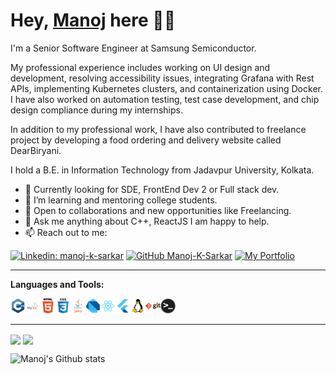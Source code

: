 # Hey, [Manoj](https://github.com/Manoj-K-Sarkar) here 👋🏽 


I'm a Senior Software Engineer at Samsung Semiconductor. 


My professional experience includes working on UI design and development, resolving accessibility issues, integrating Grafana with Rest APIs, implementing Kubernetes clusters, and containerization using Docker. 
<br/>
I have also worked on automation testing, test case development, and chip design compliance during my internships.

In addition to my professional work, I have also contributed to freelance project by developing a food ordering and delivery website called DearBiryani.

I hold a B.E. in Information Technology from Jadavpur University, Kolkata.


- 🔭 Currently looking for SDE, FrontEnd Dev 2 or Full stack dev.
- 🌱 I’m learning and mentoring college students.
- 👯 Open to collaborations and new opportunities like Freelancing. 
- 💬 Ask me anything about C++, ReactJS I am happy to help.
- 📫 Reach out to me:
  
[![Linkedin: manoj-k-sarkar](https://img.shields.io/badge/-Connect-blue?style=flat-square&logo=Linkedin&logoColor=white&link=https://www.linkedin.com/in/manojksarkar/)](https://www.linkedin.com/in/manojksarkar//)
[![GitHub Manoj-K-Sarkar](https://img.shields.io/github/followers/manojksarkar?label=follow&style=social)](https://github.com/manojksarkar)
[![My Portfolio](http://img.shields.io/badge/-Portfolio-orangered?style=flat-squarelink=http://manojkumarsarkar.me/)](http://manojkumarsarkar.me/)

---------------------------------------------------------------------------------------------------------------------------------------------------------------------------------

**Languages and Tools:** 

<img align="left" height="24" src="https://raw.githubusercontent.com/github/explore/80688e429a7d4ef2fca1e82350fe8e3517d3494d/topics/cpp/cpp.png"/>
<img align="left" height="24" src="https://raw.githubusercontent.com/github/explore/80688e429a7d4ef2fca1e82350fe8e3517d3494d/topics/mysql/mysql.png"/>
<img align="left" height="24" src="https://raw.githubusercontent.com/github/explore/80688e429a7d4ef2fca1e82350fe8e3517d3494d/topics/html/html.png"/>
<img align="left" height="24" src="https://raw.githubusercontent.com/github/explore/80688e429a7d4ef2fca1e82350fe8e3517d3494d/topics/css/css.png"/>
<img align="left" height="24" src="https://raw.githubusercontent.com/github/explore/80688e429a7d4ef2fca1e82350fe8e3517d3494d/topics/java/java.png">
<img align="left" height="24" src="https://raw.githubusercontent.com/github/explore/80688e429a7d4ef2fca1e82350fe8e3517d3494d/topics/dart/dart.png">
<img align="left" height="24" src="https://raw.githubusercontent.com/github/explore/80688e429a7d4ef2fca1e82350fe8e3517d3494d/topics/react/react.png">
<img align="left" height="24" src="https://raw.githubusercontent.com/github/explore/80688e429a7d4ef2fca1e82350fe8e3517d3494d/topics/flutter/flutter.png">
<img align="left" height="24" src="https://raw.githubusercontent.com/github/explore/80688e429a7d4ef2fca1e82350fe8e3517d3494d/topics/linux/linux.png">
<img align="left" height="24" src="https://raw.githubusercontent.com/github/explore/80688e429a7d4ef2fca1e82350fe8e3517d3494d/topics/git/git.png">
<img height="24" src="https://raw.githubusercontent.com/github/explore/80688e429a7d4ef2fca1e82350fe8e3517d3494d/topics/terminal/terminal.png">

---------------------------------------------------------------------------------------------------------------------------------------------------------------------------------

<img align="center" src="https://github-readme-stats.vercel.app/api/top-langs/?username=manojksarkar&layout=compact&theme=merko&count_private=true" />

<img align="center" src="https://github-readme-stats.vercel.app/api?username=manojksarkar&count_private=true&show_icons=true&theme=highcontrast" />

![Manoj's Github stats](https://github-readme-streak-stats.herokuapp.com/?user=manojksarkar&theme=vision-friendly-dark)
